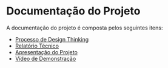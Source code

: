 # Documentação do Projeto

A documentação do projeto é composta pelos seguintes itens: 
 - [Processo de Design Thinking](concepcao/Design_Thinking.pdf)
 - [Relatório Técnico](relatorio/Relatório%20Tecnico.md)
 - [Apresentação do Projeto](apresentacao/apresentacao/PLANEJAMENTO%20FINANCEIRO..pdf)
 - [Vídeo de Demonstração](https://youtube.com)

